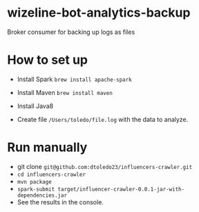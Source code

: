 # wizeline-bot-analytics-backup
Broker consumer for backing up logs as files

# How to set up
- Install Spark `brew install apache-spark`
- Install Maven `brew install maven`
- Install Java8

- Create file `/Users/toledo/file.log` with the data to analyze.

# Run manually
- git clone `git@github.com:dtoledo23/influencers-crawler.git`
- `cd influencers-crawler`
- `mvn package`
- `spark-submit target/influencer-crawler-0.0.1-jar-with-dependencies.jar`
- See the results in the console.
